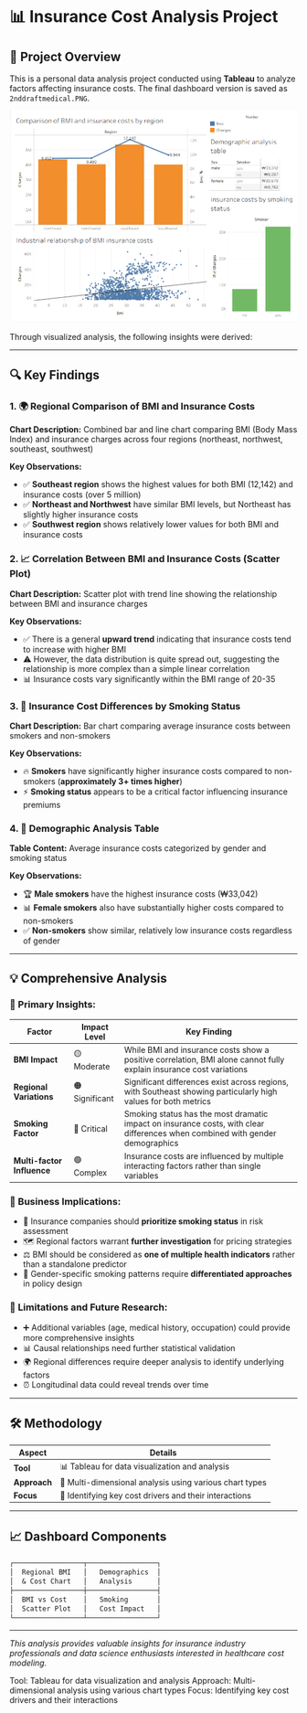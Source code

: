 # 📊 Insurance Cost Analysis Project

## 🎯 Project Overview
This is a personal data analysis project conducted using **Tableau** to analyze factors affecting insurance costs. The final dashboard version is saved as `2nddraftmedical.PNG`. 

![Insurance Cost Analysis Dashboard](2nddraftmedical.PNG)

Through visualized analysis, the following insights were derived:

---

## 🔍 Key Findings

### 1. 🌍 Regional Comparison of BMI and Insurance Costs
**Chart Description:** Combined bar and line chart comparing BMI (Body Mass Index) and insurance charges across four regions (northeast, northwest, southeast, southwest)

**Key Observations:**
- ✅ **Southeast region** shows the highest values for both BMI (12,142) and insurance costs (over 5 million)
- ✅ **Northeast and Northwest** have similar BMI levels, but Northeast has slightly higher insurance costs
- ✅ **Southwest region** shows relatively lower values for both BMI and insurance costs

### 2. 📈 Correlation Between BMI and Insurance Costs (Scatter Plot)
**Chart Description:** Scatter plot with trend line showing the relationship between BMI and insurance charges

**Key Observations:**
- ✅ There is a general **upward trend** indicating that insurance costs tend to increase with higher BMI
- ⚠️ However, the data distribution is quite spread out, suggesting the relationship is more complex than a simple linear correlation
- 📊 Insurance costs vary significantly within the BMI range of 20-35

### 3. 🚬 Insurance Cost Differences by Smoking Status
**Chart Description:** Bar chart comparing average insurance costs between smokers and non-smokers

**Key Observations:**
- 🔥 **Smokers** have significantly higher insurance costs compared to non-smokers (**approximately 3+ times higher**)
- ⚡ **Smoking status** appears to be a critical factor influencing insurance premiums

### 4. 👥 Demographic Analysis Table
**Table Content:** Average insurance costs categorized by gender and smoking status

**Key Observations:**
- 🏆 **Male smokers** have the highest insurance costs (₩33,042)
- 📊 **Female smokers** also have substantially higher costs compared to non-smokers
- ✅ **Non-smokers** show similar, relatively low insurance costs regardless of gender

---

## 💡 Comprehensive Analysis

### 🎯 Primary Insights:

| Factor | Impact Level | Key Finding |
|--------|-------------|-------------|
| **BMI Impact** | 🟡 Moderate | While BMI and insurance costs show a positive correlation, BMI alone cannot fully explain insurance cost variations |
| **Regional Variations** | 🟠 Significant | Significant differences exist across regions, with Southeast showing particularly high values for both metrics |
| **Smoking Factor** | 🔴 Critical | Smoking status has the most dramatic impact on insurance costs, with clear differences when combined with gender demographics |
| **Multi-factor Influence** | 🟢 Complex | Insurance costs are influenced by multiple interacting factors rather than single variables |

### 🏢 Business Implications:
- 🎯 Insurance companies should **prioritize smoking status** in risk assessment
- 🗺️ Regional factors warrant **further investigation** for pricing strategies
- ⚖️ BMI should be considered as **one of multiple health indicators** rather than a standalone predictor
- 👫 Gender-specific smoking patterns require **differentiated approaches** in policy design

### 🔬 Limitations and Future Research:
- ➕ Additional variables (age, medical history, occupation) could provide more comprehensive insights
- 📊 Causal relationships need further statistical validation
- 🌍 Regional differences require deeper analysis to identify underlying factors
- ⏰ Longitudinal data could reveal trends over time

---

## 🛠️ Methodology

| Aspect | Details |
|--------|---------|
| **Tool** | 📊 Tableau for data visualization and analysis |
| **Approach** | 🔄 Multi-dimensional analysis using various chart types |
| **Focus** | 🎯 Identifying key cost drivers and their interactions |

---

## 📈 Dashboard Components

```
┌─────────────────┬─────────────────┐
│  Regional BMI   │   Demographics  │
│  & Cost Chart   │   Analysis      │
├─────────────────┼─────────────────┤
│  BMI vs Cost    │   Smoking       │
│  Scatter Plot   │   Cost Impact   │
└─────────────────┴─────────────────┘
```

---

*This analysis provides valuable insights for insurance industry professionals and data science enthusiasts interested in healthcare cost modeling.*

Tool: Tableau for data visualization and analysis
Approach: Multi-dimensional analysis using various chart types
Focus: Identifying key cost drivers and their interactions
